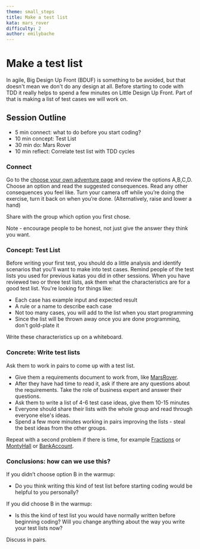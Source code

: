 ```yaml
---
theme: small_steps
title: Make a test list
kata: mars_rover
difficulty: 2
author: emilybache
---
```


# Make a test list

In agile, Big Design Up Front (BDUF) is something to be avoided, but that doesn't mean we don't do any design at all. Before starting to code with TDD it really helps to spend a few minutes on Little Design Up Front. Part of that is  making a list of test cases we will work on.

## Session Outline
 
* 5 min connect: what to do before you start coding?
* 10 min concept: Test List
* 30 min do: Mars Rover
* 10 min reflect: Correlate test list with TDD cycles

### Connect
Go to the [choose your own adventure page](/exercises/warm_up_questions/tdd_overview_what_would_you_do.html) and review the options A,B,C,D.
Choose an option and read the suggested consequences. Read any other consequences you feel like. Turn your camera off while you’re doing the exercise, turn it back on when you’re done. (Alternatively, raise and lower a hand)

Share with the group which option you first chose.

Note - encourage people to be honest, not just give the answer they think you want.

### Concept: Test List
Before writing your first test, you should do a little analysis and identify scenarios that you'll want to make into test cases. Remind people of the test lists you used for previous katas you did in other sessions. When you have reviewed two or three test lists, ask them what the characteristics are for a good test list. You're looking for things like:

- Each case has example input and expected result
- A rule or a name to describe each case
- Not too many cases, you will add to the list when you start programming
- Since the list will be thrown away once you are done programming, don't gold-plate it

Write these characteristics up on a whiteboard. 

### Concrete: Write test lists
Ask them to work in pairs to come up with a test list. 

- Give them a requirements document to work from, like [MarsRover](/kata_descriptions/mars_rover.html).
- After they have had time to read it, ask if there are any questions about the requirements. Take the role of business expert and answer their questions.
- Ask them to write a list of 4-6 test case ideas, give them 10-15 minutes
- Everyone should share their lists with the whole group and read through everyone else's ideas.
- Spend a few more minutes working in pairs improving the lists - steal the best ideas from the other groups.

Repeat with a second problem if there is time, for example [Fractions](/kata_descriptions/fractions.html) or [MontyHall](/kata_descriptions/monty_hall.html) or [BankAccount](/kata_descriptions/bank_account.html).

### Conclusions: how can we use this?
If you didn’t choose option B in the warmup:
* Do you think writing this kind of test list before starting coding would be helpful to you personally?

If you did choose B in the warmup:
* Is this the kind of test list you would have normally written before beginning coding? Will you change anything about the way you write your test lists now?

Discuss in pairs.


